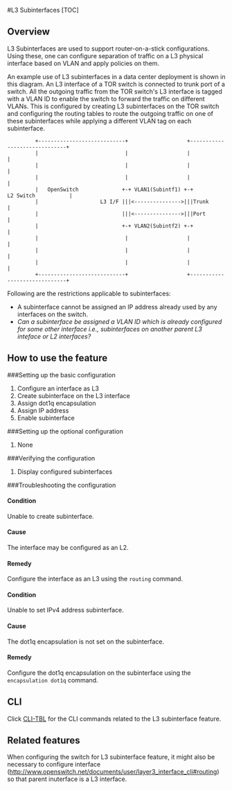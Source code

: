#L3 Subinterfaces
[TOC]
## Overview ##
<!--Provide an overview here. This overview should give the reader an introduction of when, where and why they would use the feature. -->
L3 Subinterfaces are used to support router-on-a-stick configurations. Using these, one can configure separation of traffic on a L3 physical interface based on VLAN and  apply policies on them.

An example use of L3 subinterfaces in a data center deployment is shown in this diagram. An L3 interface of a TOR switch is connected to trunk port of a switch. All the outgoing traffic from the TOR switch's L3 interface is tagged with a VLAN ID to enable the switch to forward the traffic on different VLANs. This is configured by creating L3 subinterfaces on the TOR switch and configuring the routing tables to route the outgoing traffic on one of these subinterfaces while applying a different VLAN tag on each subinterface.

             +----------------------------+                   +------------------------------+
             |                            |                   |                              |
             |                            |                   |                              |
             |                            |                   |                              |
             |   OpenSwitch              +-+ VLAN1(Subintf1) +-+         L2 Switch           |
             |                    L3 I/F |||<--------------->|||Trunk                        |
             |                           |||<--------------->|||Port                         |
             |                           +-+ VLAN2(Subintf2) +-+                             |
             |                            |                   |                              |
             |                            |                   |                              |
             |                            |                   |                              |
             +----------------------------+                   +------------------------------+

Following are the restrictions applicable to subinterfaces:

* A subinterface cannot be assigned an IP address already used by any interfaces on the switch.
* *Can a subinterface be assigned a VLAN ID which is already configured for some other interface i.e., subinterfaces on another parent L3 inteface or L2 interfaces?*

<!--Change heading for conceptual or reference info, such as Prerequisites. -->
## How to use the feature ##

###Setting up the basic configuration

 1. Configure an interface as L3
 2. Create subinterface on the L3 interface
 3. Assign dot1q encapsulation
 4. Assign IP address
 5. Enable subinterface

###Setting up the optional configuration

 1. None

###Verifying the configuration

 1. Display configured subinterfaces

###Troubleshooting the configuration
#### Condition
Unable to create subinterface.
#### Cause
The interface may be configured as an L2.
#### Remedy
Configure the interface as an L3 using the `routing` command.
#### Condition
Unable to set IPv4 address subinterface.
#### Cause
The dot1q encapsulation is not set on the subinterface.
#### Remedy
Configure the dot1q encapsulation on the subinterface using the `encapsulation dot1q` command.
## CLI ##
<!--Provide a link to the CLI command related to the feature. The CLI files will be generated to a CLI directory.  -->
Click [CLI-TBL](https://openswitch.net/cli_feature_name.html#cli_command_anchor) for the CLI commands related to the L3 subinterface feature.
## Related features ##
When configuring the switch for L3 subinterface feature, it might also be necessary to configure interface (http://www.openswitch.net/documents/user/layer3_interface_cli#routing) so that parent inuterface is a L3 interface.
